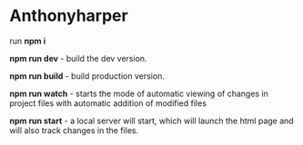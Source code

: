 # Anthonyharper

<!-- ## Использование

1. Установите `Node.js`.

2. Создайте папку, в которой будете создавать своей проект.

3. В командной строке перейдите в эту папку.

4. Скопируйте в папку файлы из данного проекта. -->

run **npm i**

**npm run dev** - build the dev version.

**npm run build** - build production version.

**npm run watch** - starts the mode of automatic viewing of changes in project files with automatic addition of modified files

**npm run start** - a local server will start, which will launch the html page and will also track changes in the files.

<!-- **npm run dev** сборка dev-версии.

**npm run build** сборка production-версии.

**npm run watch** запускается режим автоматического просмотра изменений файлов проекта с автоматическим допостроением измененных файлов

**npm run start** запустится локальный сервер, который запустит html страницу и также будет отслеживать изменения в файлах. -->